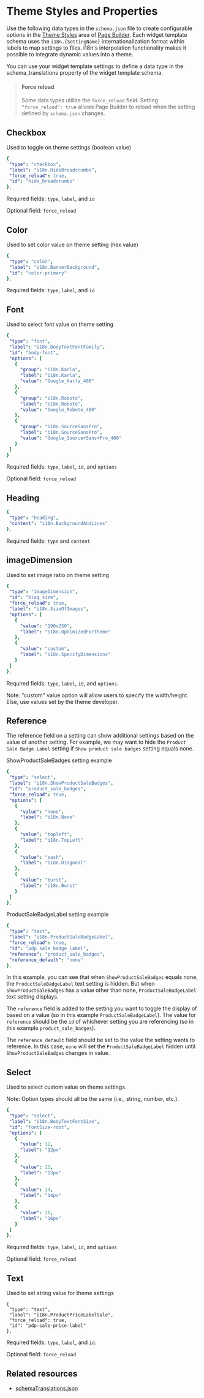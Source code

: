 # Theme Styles and Properties
Use the following data types in the `schema.json` file to create configurable options in the [Theme Styles](https://support.bigcommerce.com/s/article/Page-Builder?language=en_US#styles) area of [Page Builder](https://support.bigcommerce.com/s/article/Page-Builder?language=en_US). Each widget template schema uses the `i18n.{SettingName}` internationalization format within labels to map settings to files. i18n's interpolation functionality makes it possible to integrate dynamic values into a theme. 

You can use your widget template settings to define a data type in the schema_translations property of the widget template schema.

<!-- theme: info -->
> #### Force reload
> Some data types utilize the `force_reload` field. Setting `"force_reload": true` allows Page Builder to reload when the setting defined by `schema.json` changes.

## Checkbox

Used to toggle on theme settings (boolean value)

```yml
{
 "type": "checkbox",
 "label": "i18n.HideBreadcrumbs",
 "force_reload": true,
 "id": "hide_breadcrumbs"
},
```
Required fields: `type`, `label`, and `id`

Optional field: `force_reload`

## Color

Used to set color value on theme setting (hex value)

```yml
{
 "type": "color",
 "label": "i18n.BannerBackground",
 "id": "color-primary"
},
```
Required fields: `type`, `label`, and  `id`

## Font

Used to select font value on theme setting

```yml
{
 "type": "font",
 "label": "i18n.BodyTextFontFamily",
 "id": "body-font",
 "options": [
   {
     "group": "i18n.Karla",
     "label": "i18n.Karla",
     "value": "Google_Karla_400"
   },
   {
     "group": "i18n.Roboto",
     "label": "i18n.Roboto",
     "value": "Google_Roboto_400"
   },
   {
     "group": "i18n.SourceSansPro",
     "label": "i18n.SourceSansPro",
     "value": "Google_Source+Sans+Pro_400"
   }
 ]
}
```
Required fields: `type`, `label`, `id`, and `options`

Optional field: `force_reload`

## Heading

```yml
{
 "type": "heading",
 "content": "i18n.BackgroundAndLines"
},
```
Required fields: `type` and  `content`

## imageDimension

Used to set image ratio on theme setting

```yml
{
 "type": "imageDimension",
 "id": "blog_size",
 "force_reload": true,
 "label": "i18n.SizeOfImages",
 "options": [
   {
     "value": "190x250",
     "label": "i18n.OptimizedForTheme"
   },
   {
     "value": "custom",
     "label": "i18n.SpecifyDimensions"
   }
 ]
},
```
Required fields: `type`, `label`, `id`, and `options`.

Note: "custom" value option will allow users to specify the width/height. Else, use values set by the theme developer.

## Reference

The reference field on a setting can show additional settings based on the value of another setting. For example, we may want to hide the `Product Sale Badge Label` setting if `Show product sale badges` setting equals none.

ShowProductSaleBadges setting example

```yml
{
 "type": "select",
 "label": "i18n.ShowProductSaleBadges",
 "id": "product_sale_badges",
 "force_reload": true,
 "options": [
   {
     "value": "none",
     "label": "i18n.None"
   },
   {
     "value": "topleft",
     "label": "i18n.TopLeft"
   },
   {
     "value": "sash",
     "label": "i18n.Diagonal"
   },
   {
     "value": "burst",
     "label": "i18n.Burst"
   }
 ]
},
```

ProductSaleBadgeLabel setting example

```yml
{
 "type": "text",
 "label": "i18n.ProductSaleBadgeLabel",
 "force_reload": true,
 "id": "pdp_sale_badge_label",
 "reference": "product_sale_badges",
 "reference_default": "none"
},
```

In this example, you can see that when `ShowProductSaleBadges` equals none, the `ProductSaleBadgeLabel` text setting is hidden. But when `ShowProductSaleBadges` has a value other than none, `ProductSaleBadgeLabel` text setting displays.

The `reference` field is added to the setting you want to toggle the display of based on a value (so in this example `ProductSaleBadgeLabel`). The value for `reference` should be the `id` of whichever setting you are referencing (so in this example `product_sale_badges`).

The `reference_default` field should be set to the value the setting wants to reference. In this case, `none` will set the `ProductSaleBadgeLabel` hidden until `ShowProductSaleBadges` changes in value.

## Select

Used to select custom value on theme settings. 

Note: Option types should all be the same (i.e., string, number, etc.).

```yml
{
 "type": "select",
 "label": "i18n.BodyTextFontSize",
 "id": "fontSize-root",
 "options": [
   {
     "value": 12,
     "label": "12px"
   },
   {
     "value": 13,
     "label": "13px"
   },
   {
     "value": 14,
     "label": "14px"
   },
   {
     "value": 16,
     "label": "16px"
   }
 ]
},
```
Required fields: `type`, `label`, `id`, and `options`

Optional field: `force_reload`


## Text

Used to set string value for theme settings

```
{
 "type": "text",
 "label": "i18n.ProductPriceLabelSale",
 "force_reload": true,
 "id": "pdp-sale-price-label"
},
```
Required fields: `type`, `label`, and `id`.

Optional field: `force_reload`

## Related resources
* [schemaTranslations.json](/stencil-docs/storefront-customization/directory-structure#schematranslationsjson)
